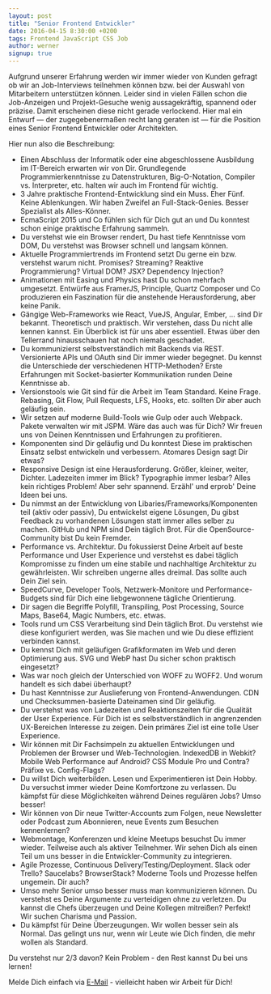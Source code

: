 ```yaml
---
layout: post
title: "Senior Frontend Entwickler"
date: 2016-04-15 8:30:00 +0200
tags: Frontend JavaScript CSS Job
author: werner
signup: true
---
```


Aufgrund unserer Erfahrung werden wir immer wieder von Kunden gefragt ob wir an Job-Interviews teilnehmen können bzw. bei der Auswahl von Mitarbeitern unterstützen können. Leider sind in vielen Fällen schon die Job-Anzeigen und Projekt-Gesuche wenig aussagekräftig, spannend oder präzise. Damit erscheinen diese nicht gerade verlockend. Hier mal ein Entwurf — der zugegebenermaßen recht lang geraten ist — für die Position eines Senior Frontend Entwickler oder Architekten.

<!--mehr-->

Hier nun also die Beschreibung:

- Einen Abschluss der Informatik oder eine abgeschlossene Ausbildung im IT-Bereich erwarten wir von Dir. Grundlegende Programmierkenntnisse zu Datenstrukturen, Big-O-Notation, Compiler vs. Interpreter, etc. halten wir auch im Frontend für wichtig.
- 3 Jahre praktische Frontend-Entwicklung sind ein Muss. Eher Fünf. Keine Ablenkungen. Wir haben Zweifel an Full-Stack-Genies. Besser Spezialist als Alles-Könner.
- EcmaScript 2015 und Co fühlen sich für Dich gut an und Du konntest schon einige praktische Erfahrung sammeln.
- Du verstehst wie ein Browser rendert, Du hast tiefe Kenntnisse vom DOM, Du verstehst was Browser schnell und langsam können.
- Aktuelle Programmiertrends im Frontend setzt Du gerne ein bzw. verstehst warum nicht. Promises? Streaming? Reaktive Programmierung? Virtual DOM? JSX? Dependency Injection?
- Animationen mit Easing und Physics hast Du schon mehrfach umgesetzt. Entwürfe aus FramerJS, Principle, Quartz Composer und Co produzieren ein Faszination für die anstehende Herausforderung, aber keine Panik.
- Gängige Web-Frameworks wie React, VueJS, Angular, Ember, … sind Dir bekannt. Theoretisch und praktisch. Wir verstehen, dass Du nicht alle kennen kannst. Ein Überblick ist für uns aber essentiell. Etwas über den Tellerrand hinausschauen hat noch niemals geschadet.
- Du kommunizierst selbstverständlich mit Backends via REST. Versionierte APIs und OAuth sind Dir immer wieder begegnet. Du kennst die Unterschiede der verschiedenen HTTP-Methoden? Erste Erfahrungen mit Socket-basierter Kommunikation runden Deine Kenntnisse ab.
- Versionstools wie Git sind für die Arbeit im Team Standard. Keine Frage. Rebasing, Git Flow, Pull Requests, LFS, Hooks, etc. sollten Dir aber auch geläufig sein.
- Wir setzen auf moderne Build-Tools wie Gulp oder auch Webpack. Pakete verwalten wir mit JSPM. Wäre das auch was für Dich? Wir freuen uns von Deinen Kenntnissen und Erfahrungen zu profitieren.
- Komponenten sind Dir geläufig und Du konntest Diese im praktischen Einsatz selbst entwickeln und verbessern. Atomares Design sagt Dir etwas?
- Responsive Design ist eine Herausforderung. Größer, kleiner, weiter, Dichter. Ladezeiten immer im Blick? Typographie immer lesbar? Alles kein richtiges Problem! Aber sehr spannend. Erzähl' und erprob' Deine Ideen bei uns.
- Du nimmst an der Entwicklung von Libaries/Frameworks/Komponenten teil (aktiv oder passiv), Du entwickelst eigene Lösungen, Du gibst Feedback zu vorhandenen Lösungen statt immer alles selber zu machen. GitHub und NPM sind Dein täglich Brot. Für die OpenSource-Community bist Du kein Fremder.
- Performance vs. Architektur. Du fokussierst Deine Arbeit auf beste Performance und User Experience und verstehst es dabei täglich Kompromisse zu finden um eine stabile und nachhaltige Architektur zu gewährleisten. Wir schreiben ungerne alles dreimal. Das sollte auch Dein Ziel sein.
- SpeedCurve, Developer Tools, Netzwerk-Monitore und Performance-Budgets sind für Dich eine liebgewonnene tägliche Orientierung.
- Dir sagen die Begriffe Polyfill, Transpiling, Post Processing, Source Maps, Base64, Magic Numbers, etc. etwas.
- Tools rund um CSS Verarbeitung sind Dein täglich Brot. Du verstehst wie diese konfiguriert werden, was Sie machen und wie Du diese effizient verbinden kannst.
- Du kennst Dich mit geläufigen Grafikformaten im Web und deren Optimierung aus. SVG und WebP hast Du sicher schon praktisch eingesetzt?
- Was war noch gleich der Unterschied von WOFF zu WOFF2. Und worum handelt es sich dabei überhaupt?
- Du hast Kenntnisse zur Auslieferung von Frontend-Anwendungen. CDN und Checksummen-basierte Dateinamen sind Dir geläufig.
- Du verstehst was von Ladezeiten und Reaktionszeiten für die Qualität der User Experience. Für Dich ist es selbstverständlich in angrenzenden UX-Bereichen Interesse zu zeigen. Dein primäres Ziel ist eine tolle User Experience.
- Wir können mit Dir Fachsimpeln zu aktuellen Entwicklungen und Problemen der Browser und Web-Technologien. IndexedDB in Webkit? Mobile Web Performance auf Android? CSS Module Pro und Contra? Präfixe vs. Config-Flags?
- Du willst Dich weiterbilden. Lesen und Experimentieren ist Dein Hobby. Du versuchst immer wieder Deine Komfortzone zu verlassen. Du kämpfst für diese Möglichkeiten während Deines regulären Jobs? Umso besser!
- Wir können von Dir neue Twitter-Accounts zum Folgen, neue Newsletter oder Podcast zum Abonnieren, neue Events zum Besuchen kennenlernen?
- Webmontage, Konferenzen und kleine Meetups besuchst Du immer wieder. Teilweise auch als aktiver Teilnehmer. Wir sehen Dich als einen Teil um uns besser in die Entwickler-Community zu integrieren.
- Agile Prozesse, Continuous Delivery/Testing/Deployment. Slack oder Trello? Saucelabs? BrowserStack? Moderne Tools und Prozesse helfen ungemein. Dir auch?
- Umso mehr Senior umso besser muss man kommunizieren können. Du verstehst es Deine Argumente zu verteidigen ohne zu verletzen. Du kannst die Chefs überzeugen und Deine Kollegen mitreißen? Perfekt! Wir suchen Charisma und Passion.
- Du kämpfst für Deine Überzeugungen. Wir wollen besser sein als Normal. Das gelingt uns nur, wenn wir Leute wie Dich finden, die mehr wollen als Standard.

Du verstehst nur 2/3 davon? Kein Problem - den Rest kannst Du bei uns lernen!

Melde Dich einfach via <a href="mailto:info@sebastian-software.de">E-Mail</a> - vielleicht haben wir Arbeit für Dich!
